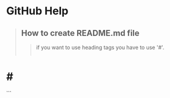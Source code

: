 # GitHub Help
> ## How to create README.md file
> > if you want to use heading tags you have to use '#'.
> > ```
<h1> # </h1>
```
